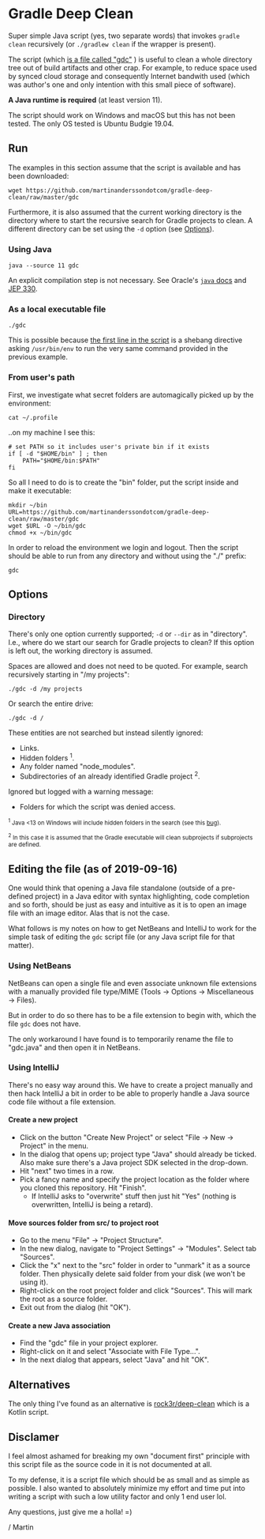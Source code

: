 # Gradle Deep Clean

Super simple Java script (yes, two separate words) that invokes `gradle clean`
recursively (or `./gradlew clean` if the wrapper is present).

The script (which
[is a file called "gdc"](https://github.com/martinanderssondotcom/gradle-deep-clean/blob/master/gdc)
) is useful to clean a whole directory tree out of build artifacts and
other crap. For example, to reduce space used by synced cloud storage and
consequently Internet bandwith used (which was author's one and only intention
with this small piece of software).

**A Java runtime is required** (at least version 11).

The script should work on Windows and macOS but this has not been tested. The
only OS tested is Ubuntu Budgie 19.04.

## Run

The examples in this section assume that the script is available and has been
downloaded:

    wget https://github.com/martinanderssondotcom/gradle-deep-clean/raw/master/gdc

Furthermore, it is also assumed that the current working directory is the
directory where to start the recursive search for Gradle projects to clean. A
different directory can be set using the `-d` option (see [Options](#options)).

### Using Java

    java --source 11 gdc

An explicit compilation step is not necessary. See Oracle's
[`java` docs](https://docs.oracle.com/en/java/javase/12/tools/java.html#GUID-3B1CE181-CD30-4178-9602-230B800D4FAE)
and
[JEP 330](https://openjdk.java.net/jeps/330).

### As a local executable file

    ./gdc

This is possible because
[the first line in the script](https://github.com/martinanderssondotcom/gradle-deep-clean/blob/master/gdc#L1)
is a shebang directive asking `/usr/bin/env` to run the very same command
provided in the previous example.

### From user's path

First, we investigate what secret folders are automagically picked up by the
environment:

    cat ~/.profile

..on my machine I see this:

    # set PATH so it includes user's private bin if it exists  
    if [ -d "$HOME/bin" ] ; then  
        PATH="$HOME/bin:$PATH"  
    fi

So all I need to do is to create the "bin" folder, put the script inside and
make it executable:

    mkdir ~/bin
    URL=https://github.com/martinanderssondotcom/gradle-deep-clean/raw/master/gdc
    wget $URL -O ~/bin/gdc
    chmod +x ~/bin/gdc

In order to reload the environment we login and logout. Then the script should
be able to run from any directory and without using the "./" prefix:

    gdc

## Options

### Directory

There's only one option currently supported; `-d` or `--dir` as in "directory".
I.e., where do we start our search for Gradle projects to clean? If this option
is left out, the working directory is assumed.

Spaces are allowed and does not need to be quoted. For example, search
recursively starting in "/my projects":

    ./gdc -d /my projects

Or search the entire drive:

    ./gdc -d /

These entities are not searched but instead silently ignored:

* Links.
* Hidden folders <sup>1</sup>.
* Any folder named "node_modules".
* Subdirectories of an already identified Gradle project <sup>2</sup>.

Ignored but logged with a warning message:

* Folders for which the script was denied access.

[^]: blabla

<sub><sup>1</sup> Java <13 on Windows will include hidden folders in the search
(see this [bug](https://bugs.openjdk.java.net/browse/JDK-8215467)).</sub>

<sub><sup>2</sup> In this case it is assumed that the Gradle executable will
clean subprojects if subprojects are defined.</sub>

## Editing the file (as of 2019-09-16)

One would think that opening a Java file standalone (outside of a pre-defined
project) in a Java editor with syntax highlighting, code completion and so
forth, should be just as easy and intuitive as it is to open an image file
with an image editor. Alas that is not the case.

What follows is my notes on how to get NetBeans and IntelliJ to work for the
simple task of editing the `gdc` script file (or any Java script file for that
matter).

### Using NetBeans

NetBeans can open a single file and even associate unknown file extensions with
a manually provided file type/MIME (Tools -> Options -> Miscellaneous -> Files).

But in order to do so there has to be a file extension to begin with, which
the file `gdc` does not have.

The only workaround I have found is to temporarily rename the file to "gdc.java"
and then open it in NetBeans.

### Using IntelliJ

There's no easy way around this. We have to create a project manually and then
hack IntelliJ a bit in order to be able to properly handle a Java source code
file without a file extension.

#### Create a new project

* Click on the button "Create New Project" or select "File -> New -> Project" in
the menu.
* In the dialog that opens up; project type "Java" should already be ticked.
Also make sure there's a Java project SDK selected in the drop-down.
* Hit "next" two times in a row.
* Pick a fancy name and specify the project location as the folder where you
  cloned this repository. Hit "Finish".
  * If IntelliJ asks to "overwrite" stuff then just hit "Yes" (nothing is
    overwritten, IntelliJ is being a retard).

#### Move sources folder from src/ to project root

* Go to the menu "File" -> "Project Structure".
* In the new dialog, navigate to "Project Settings" -> "Modules". Select tab
  "Sources".
* Click the "x" next to the "src" folder in order to "unmark" it as a source
  folder. Then physically delete said folder from your disk (we won't be using
  it).
* Right-click on the root project folder and click "Sources". This will mark the
  root as a source folder.
* Exit out from the dialog (hit "OK").

#### Create a new Java association

* Find the "gdc" file in your project explorer.
* Right-click on it and select "Associate with File Type...".
* In the next dialog that appears, select "Java" and hit "OK".

## Alternatives

The only thing I've found as an alternative is
[rock3r/deep-clean](https://github.com/rock3r/deep-clean) which is a Kotlin
script.

## Disclamer

I feel almost ashamed for breaking my own "document first" principle with this
script file as the source code in it is not documented at all.

To my defense, it is a script file which should be as small and as simple as
possible. I also wanted to absolutely minimize my effort and time put into
writing a script with such a low utility factor and only 1 end user lol.

Any questions, just give me a holla! =)

/ Martin
